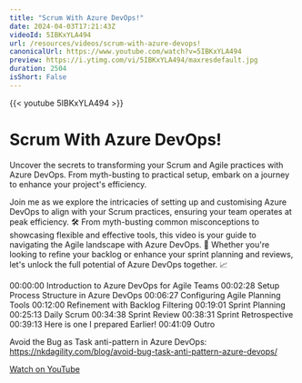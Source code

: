 ```yaml
---
title: "Scrum With Azure DevOps!"
date: 2024-04-03T17:21:43Z
videoId: 5IBKxYLA494
url: /resources/videos/scrum-with-azure-devops!
canonicalUrl: https://www.youtube.com/watch?v=5IBKxYLA494
preview: https://i.ytimg.com/vi/5IBKxYLA494/maxresdefault.jpg
duration: 2504
isShort: False
---
```


{{< youtube 5IBKxYLA494 >}}

# Scrum With Azure DevOps!

Uncover the secrets to transforming your Scrum and Agile practices with Azure DevOps. From myth-busting to practical setup, embark on a journey to enhance your project's efficiency.

Join me as we explore the intricacies of setting up and customising Azure DevOps to align with your Scrum practices, ensuring your team operates at peak efficiency. 🛠️ From myth-busting common misconceptions to showcasing flexible and effective tools, this video is your guide to navigating the Agile landscape with Azure DevOps. 🌟 Whether you're looking to refine your backlog or enhance your sprint planning and reviews, let's unlock the full potential of Azure DevOps together. 📈

00:00:00 Introduction to Azure DevOps for Agile Teams
00:02:28 Setup Process Structure in Azure DevOps
00:06:27 Configuring Agile Planning Tools
00:12:00 Refinement with Backlog Filtering
00:19:01 Sprint Planning
00:25:13 Daily Scrum
00:34:38 Sprint Review
00:38:31 Sprint Retrospective
00:39:13 Here is one I prepared Earlier!
00:41:09 Outro


Avoid the Bug as Task anti-pattern in Azure DevOps: https://nkdagility.com/blog/avoid-bug-task-anti-pattern-azure-devops/

[Watch on YouTube](https://www.youtube.com/watch?v=5IBKxYLA494)
